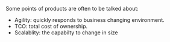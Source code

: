 Some points of products are often to be talked about:  
* Agility: quickly responds to business changing environment.   
* TCO: total cost of ownership.   
* Scalablity: the capabilty to change in size 
